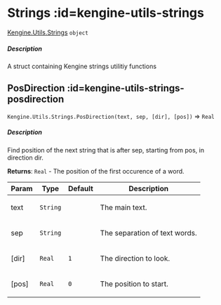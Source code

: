# Strings  :id=kengine-utils-strings

[Kengine.Utils.Strings](Kengine.Utils.Strings) <code>object</code>
<!-- tabs:start -->


##### **Description**

A struct containing Kengine strings utilitiy functions


<!-- tabs:end -->

## PosDirection  :id=kengine-utils-strings-posdirection

`Kengine.Utils.Strings.PosDirection(text, sep, [dir], [pos])` ⇒ <code>Real</code>
<!-- tabs:start -->


##### **Description**

Find position of the next string that is after sep, starting from pos, in direction dir.


**Returns**: <code>Real</code> - The position of the first occurence of a word.  

| Param | Type | Default | Description |
| --- | --- | --- | --- |
| text | <code>String</code> |  | <p>The main text.</p> |
| sep | <code>String</code> |  | <p>The separation of text words.</p> |
| [dir] | <code>Real</code> | <code>1</code> | <p>The direction to look.</p> |
| [pos] | <code>Real</code> | <code>0</code> | <p>The position to start.</p> |

<!-- tabs:end -->

